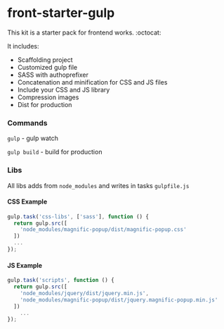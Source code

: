 # front-starter-gulp

This kit is a starter pack for frontend works. :octocat:

It includes:
- Scaffolding project
- Customized gulp file
- SASS with authoprefixer
- Concatenation and minification for CSS and JS files
- Include your CSS and JS library
- Compression images
- Dist for production

### Commands
`gulp` - gulp watch

`gulp build` - build for production

### Libs
All libs adds from `node_modules` and writes in tasks `gulpfile.js`

#### CSS Example
```javascript
gulp.task('css-libs', ['sass'], function () {
  return gulp.src([
    'node_modules/magnific-popup/dist/magnific-popup.css'
  ]) 
  ...
});
```

#### JS Example
```javascript
gulp.task('scripts', function () {
  return gulp.src([ 
    'node_modules/jquery/dist/jquery.min.js', 
    'node_modules/magnific-popup/dist/jquery.magnific-popup.min.js'
  ])
    ...
});
```

